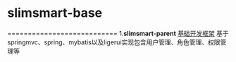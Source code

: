 # slimsmart-base
===========================
1.**slimsmart-parent**  [基础开发框架](https://github.com/slimina/slimsmart-base/tree/master/slimsmart-parent)
基于springmvc、spring、mybatis以及ligerui实现包含用户管理、角色管理、权限管理等
